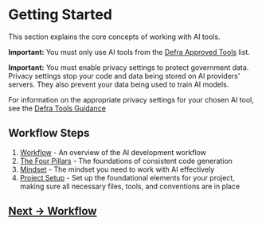 # Getting Started

This section explains the core concepts of working with AI tools.

**Important:** You must only use AI tools from the [Defra Approved Tools](../appendix/defra-approved-tools.md) list. 

**Important:** You must enable privacy settings to protect government data. Privacy settings stop your code and data being stored on AI providers' servers. They also prevent your data being used to train AI models.

For information on the appropriate privacy settings for your chosen AI tool, see the [Defra Tools Guidance](https://defra.github.io/ai-sdlc-tool-guidance/)

## Workflow Steps
1. [Workflow](workflow.md) - An overview of the AI development workflow
2. [The Four Pillars](the-four-pillars.md) - The foundations of consistent code generation
3. [Mindset](ai-working-mindset.md) - The mindset you need to work with AI effectively
4. [Project Setup](project-setup.md) - Set up the foundational elements for your project, making sure all necessary files, tools, and conventions are in place

## [Next -> Workflow](workflow.md)

